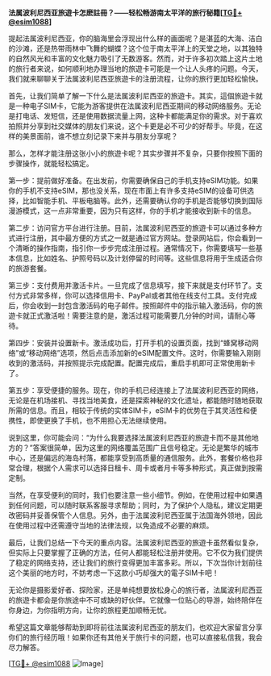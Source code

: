 **法属波利尼西亚旅遊卡怎麽註冊？——轻松畅游南太平洋的旅行秘籍[[TG💪+ @esim1088](https://t.me/s/esim1088)]**

提起法属波利尼西亚，你的脑海里会浮现出什么样的画面呢？是湛蓝的大海、洁白的沙滩，还是热带雨林中飞舞的蝴蝶？这个位于南太平洋上的天堂之地，以其独特的自然风光和丰富的文化魅力吸引了无数游客。然而，对于许多初次踏上这片土地的旅行者来说，如何顺利地办理当地的旅遊卡可能是一个让人头疼的问题。今天，我们就来聊聊关于法属波利尼西亚旅遊卡的注册流程，让你的旅行更加轻松愉快。

首先，让我们简单了解一下什么是法属波利尼西亚的旅遊卡。其实，這個旅遊卡就是一种电子SIM卡，它能为游客提供在法属波利尼西亚期间的移动网络服务。无论是打电话、发短信，还是使用数据流量上网，这种卡都能满足你的需求。对于喜欢拍照并分享到社交媒体的朋友们来说，这个卡更是必不可少的好帮手。毕竟，在这样的美景面前，谁不想立刻记录下来并与朋友分享呢？

那么，怎样才能注册这张小小的旅遊卡呢？其实步骤并不复杂，只要你按照下面的步骤操作，就能轻松搞定。

第一步：提前做好准备。在出发前，你需要确保自己的手机支持eSIM功能。如果你的手机不支持eSIM，那也没关系，现在市面上有许多支持eSIM的设备可供选择，比如智能手机、平板电脑等。此外，还需要确认你的手机是否能够切换到国际漫游模式，这一点非常重要，因为只有这样，你的手机才能接收到新卡的信息。

第二步：访问官方平台进行注册。目前，法属波利尼西亚的旅遊卡可以通过多种方式进行注册，其中最方便的方式之一就是通过官方网站。登录网站后，你会看到一个清晰的操作指南，指引你一步步完成注册过程。通常情况下，你需要填写一些基本信息，比如姓名、护照号码以及计划停留的时间等。这些信息将用于生成适合你的旅游套餐。

第三步：支付费用并激活卡片。一旦完成了信息填写，接下来就是支付环节了。支付方式非常多样，你可以选择信用卡、PayPal或者其他在线支付工具。支付完成后，你会收到一封包含激活码的电子邮件。按照邮件中的指示输入激活码，你的旅遊卡就正式激活啦！需要注意的是，激活过程可能需要几分钟的时间，请耐心等待。

第四步：安装并设置新卡。激活成功后，打开手机的设置页面，找到“蜂窝移动网络”或“移动网络”选项，然后点击添加新的eSIM配置文件。这时，你需要输入刚刚收到的激活码，并按照提示完成配置。配置完成后，重启手机即可正常使用新卡了。

第五步：享受便捷的服务。现在，你的手机已经连接上了法属波利尼西亚的网络，无论是在机场接机、寻找当地美食，还是探索神秘的文化遗址，都能随时随地获取所需的信息。而且，相较于传统的实体SIM卡，eSIM卡的优势在于其灵活性和便携性，即使更换了手机，也不用担心无法继续使用。

说到这里，你可能会问：“为什么我要选择法属波利尼西亚的旅遊卡而不是其他地方的？”答案很简单，因为这里的网络覆盖范围广且信号稳定。无论是繁华的城市中心，还是偏远的海岛村落，都能享受到高质量的通信服务。此外，套餐价格也非常合理，根据个人需求可以选择日租卡、周卡或者月卡等多种形式，真正做到按需定制。

当然，在享受便利的同时，我们也要注意一些小细节。例如，在使用过程中如果遇到任何问题，可以随时联系客服寻求帮助；同时，为了保护个人隐私，建议定期更改密码并妥善保管个人信息。另外，由于法属波利尼西亚属于法国海外领地，因此在使用过程中还需遵守当地的法律法规，以免造成不必要的麻烦。

最后，让我们总结一下今天的重点内容。法属波利尼西亚的旅遊卡虽然看似复杂，但实际上只要掌握了正确的方法，任何人都能轻松注册并使用。它不仅为我们提供了稳定的网络支持，还让我们的旅行变得更加丰富多彩。所以，下次当你计划前往这个美丽的地方时，不妨考虑一下这款小巧却强大的電子SIM卡吧！

无论你是摄影爱好者、探险家，还是单纯想要放松身心的旅行者，法属波利尼西亚的旅遊卡都会是你旅途中不可或缺的好伙伴。它就像一位贴心的导游，始终陪伴在你身边，为你指明方向，让你的旅程更加顺畅无忧。

希望这篇文章能够帮助到即将前往法属波利尼西亚的朋友们，也欢迎大家留言分享你们的旅行经历哦！如果你还有其他关于旅行卡的问题，也可以直接私信我，我会尽力解答。

[[TG💪+ @esim1088](https://t.me/s/esim1088) ![Image](https://i.postimg.cc/4NQfJmqS/Snipaste-2025-05-13-00-14-12.png)]